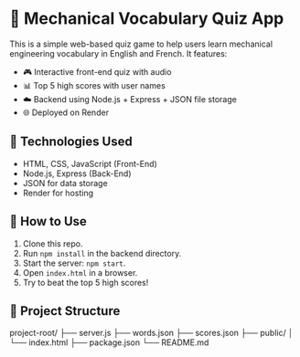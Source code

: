 # 🧠 Mechanical Vocabulary Quiz App

This is a simple web-based quiz game to help users learn mechanical engineering vocabulary in English and French. It features:

- 🎮 Interactive front-end quiz with audio
- 📊 Top 5 high scores with user names
- ☁️ Backend using Node.js + Express + JSON file storage
- 🌐 Deployed on Render

## 🚀 Technologies Used
- HTML, CSS, JavaScript (Front-End)
- Node.js, Express (Back-End)
- JSON for data storage
- Render for hosting

## 🔧 How to Use
1. Clone this repo.
2. Run `npm install` in the backend directory.
3. Start the server: `npm start`.
4. Open `index.html` in a browser.
5. Try to beat the top 5 high scores!

## 📂 Project Structure
project-root/
├── server.js
├── words.json
├── scores.json
├── public/
│ └── index.html
├── package.json
└── README.md

